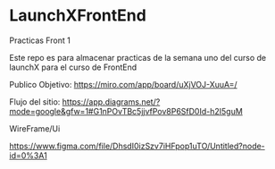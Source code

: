 # LaunchXFrontEnd
Practicas Front 1

Este repo es para almacenar practicas de la semana uno del curso de launchX para el curso de FrontEnd

Publico Objetivo:
https://miro.com/app/board/uXjVOJ-XuuA=/

Flujo del sitio:
https://app.diagrams.net/?mode=google&gfw=1#G1nPOvTBc5jjvfPov8P6SfD0Id-h2I5guM

WireFrame/Ui

https://www.figma.com/file/DhsdI0izSzv7iHFpop1uTO/Untitled?node-id=0%3A1
